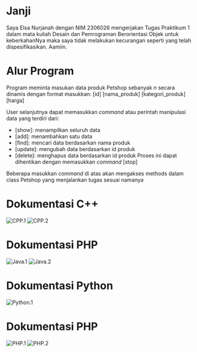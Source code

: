 # Janji
Saya Elsa Nurjanah dengan NIM 2306026 mengerjakan Tugas Praktikum 1 dalam mata kuliah Desain dan Pemrograman Berorientasi Objek untuk keberkahanNya maka saya tidak melakukan kecurangan seperti yang telah dispesifikasikan. Aamiin.

# Alur Program
Program meminta masukan data produk Petshop sebanyak _n_ secara dinamis dengan format masukkan: [id] [nama_produk] [kategori_produk] [harga]

User selanjutnya dapat memasukkan _command_ atau perintah manipulasi data yang terdiri dari:
- [show]: menampilkan seluruh data
- [add]: menambahkan satu data
- [find]: mencari data berdasarkan nama produk
- [update]: mengubah data berdasarkan id produk
- [delete]: menghapus data berdasarkan id produk
Proses ini dapat dihentikan dengan memasukkan _command_ [stop]

Beberapa masukkan _command_ di atas akan mengakses methods dalam class Petshop yang menjalankan tugas sesuai namanya

# Dokumentasi C++
![CPP.1](https://github.com/elsanrj/TP1DPBO2025C1/blob/main/Dokumentasi/1.png?raw=true)
![CPP.2](https://github.com/elsanrj/TP1DPBO2025C1/blob/main/Dokumentasi/2.png?raw=true)

# Dokumentasi PHP
![Java.1](https://github.com/elsanrj/TP1DPBO2025C1/blob/main/Java/Dokumentasi/1.png?raw=true)
![Java.2](https://github.com/elsanrj/TP1DPBO2025C1/blob/main/Java/Dokumentasi/2.png?raw=true)

# Dokumentasi Python
![Python.1](https://github.com/elsanrj/TP1DPBO2025C1/blob/main/Python/Dokumentasi/1.png?raw=true)

# Dokumentasi PHP
![PHP.1](https://github.com/elsanrj/TP1DPBO2025C1/blob/main/PHP/Dokumentasi/1.png?raw=true)
![PHP.2](https://github.com/elsanrj/TP1DPBO2025C1/blob/main/PHP/Dokumentasi/2.png?raw=true)


